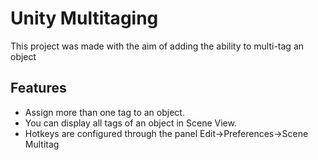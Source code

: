 # Unity Multitaging
This project was made with the aim of adding the ability to multi-tag an object

## Features
  - Assign more than one tag to an object.
  - You can display all tags of an object in Scene View.
  - Hotkeys are configured through the panel Edit->Preferences->Scene Multitag
